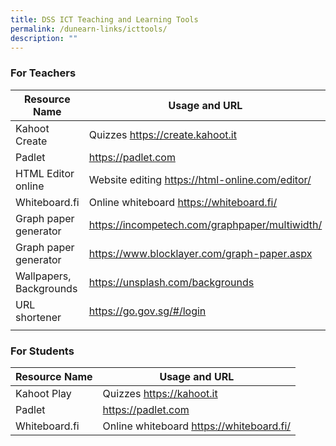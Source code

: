```yaml
---
title: DSS ICT Teaching and Learning Tools
permalink: /dunearn-links/icttools/
description: ""
---
```

### For Teachers

| Resource Name | Usage and URL | 
| -------- | -------- | 
|Kahoot Create    | Quizzes https://create.kahoot.it     |
| Padlet | https://padlet.com|
| HTML Editor online | Website editing https://html-online.com/editor/|
|Whiteboard.fi|Online whiteboard https://whiteboard.fi/|
|Graph paper generator |https://incompetech.com/graphpaper/multiwidth/|
|Graph paper generator|https://www.blocklayer.com/graph-paper.aspx|
|Wallpapers, Backgrounds|https://unsplash.com/backgrounds|
|URL shortener|https://go.gov.sg/#/login|
|||
### For Students
| Resource Name | Usage and URL | 
| -------- | -------- | 
|Kahoot Play| Quizzes https://kahoot.it     |
| Padlet | https://padlet.com|
|Whiteboard.fi|Online whiteboard https://whiteboard.fi/|